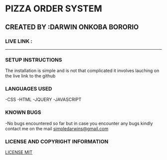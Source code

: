 # PIZZA ORDER SYSTEM
## CREATED BY :DARWIN ONKOBA BORORIO
### LIVE LINK :
***
### SETUP INSTRUCTIONS 

The installation is simple and is not that complicated it involves lauching on the live link to the github

### LANGUAGES USED 

-CSS
-HTML
-JQUERY
-JAVASCRIPT
### KNOWN BUGS

-No bugs encountered so far but in  case you encounter any bugs kindly contact me on the mail simpledarwins@gmail.com

### LICENSE AND COPYRIGHT INFORMATION
[LICENSE MIT](./license.html)
